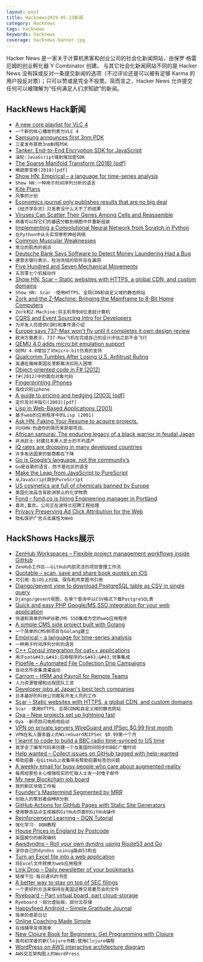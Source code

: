 ```yaml
---
layout: post
title: Hacknews2019-05-23新闻
category: Hacknews
tags: hacknews
keywords: hacknews
coverage: hacknews-banner.jpg
---
```


Hacker News 是一家关于计算机黑客和创业公司的社会化新闻网站，由保罗·格雷厄姆的创业孵化器 Y Combinator 创建。
与其它社会化新闻网站不同的是 Hacker News 没有踩或反对一条提交新闻的选项（不过评论还是可以被有足够 Karma 的用户投反对票）；只可以赞或是完全不投票。简而言之，Hacker News 允许提交任何可以被理解为“任何满足人们求知欲”的新闻。

## HackNews Hack新闻


- [A new core playlist for VLC 4](https://blog.rom1v.com/2019/05/a-new-core-playlist-for-vlc-4/)
- `一个新的核心播放列表为VLC 4`
- [Samsung announces first 3nm PDK](https://www.anandtech.com/show/14333/samsung-announces-3nm-gaa-mbcfet-pdk-version-01)
- `三星发布首款3nm制程PDK`
- [Tanker: End-to-End Encryption SDK for JavaScript](https://github.com/TankerHQ/sdk-js)
- `油轮:JavaScript端到端加密SDK`
- [The Sparse Manifold Transform (2018) [pdf]](https://arxiv.org/abs/1806.08887)
- `稀疏廖变换(2018)[pdf]`
- [Show HN: Empirical – a language for time-series analysis](https://www.empirical-soft.com/)
- `Show HN:一种用于时间序列分析的语言`
- [Kite Plans](http://www.kiteplans.org/)
- `风筝的计划`
- [Economics journal only publishes results that are no big deal](https://www.vox.com/future-perfect/2019/5/17/18624812/publication-bias-economics-journal)
- `《经济学杂志》只发表没什么大不了的结果`
- [Viruses Can Scatter Their Genes Among Cells and Reassemble](https://www.quantamagazine.org/viruses-can-scatter-their-genes-among-cells-and-reassemble-20190521/)
- `病毒可以将它们的基因分散到细胞中并重新组装`
- [Implementing a Convolutional Neural Network from Scratch in Python](https://victorzhou.com/blog/intro-to-cnns-part-1/)
- `在Python中从头实现卷积神经网络`
- [Common Muscular Weaknesses](https://exrx.net/Kinesiology/Weaknesses)
- `常见的肌肉的弱点`
- [Deutsche Bank Says Software to Detect Money Laundering Had a Bug](https://www.nytimes.com/2019/05/22/business/deutsche-bank-money-laundering.html)
- `德意志银行表示，检测洗钱的软件存在漏洞`
- [Five Hundred and Seven Mechanical Movements](http://507movements.com)
- `五百零七个机械动作`
- [Show HN: Scar – Static websites with HTTPS, a global CDN, and custom domains](https://github.com/cloudkj/scar)
- `Show HN: Scar -使用HTTPS、全局CDN和自定义域的静态网站`
- [Zork and the Z-Machine: Bringing the Mainframe to 8-Bit Home Computers](https://hackaday.com/2019/05/22/zork-and-the-z-machine-bringing-the-mainframe-to-8-bit-home-computers/)
- `Zork和Z-Machine:将主机带到8位家庭计算机`
- [CQRS and Event Sourcing Intro for Developers](https://altkomsoftware.pl/en/blog/cqrs-event-sourcing/)
- `为开发人员提供CQRS和事件源介绍`
- [Europe says 737-Max won&#39;t fly until it completes it own design review](https://www.bloomberg.com/news/articles/2019-05-07/europe-says-737-max-won-t-fly-until-its-design-review-complete)
- `欧洲方面表示，737-Max飞机在完成自己的设计评估之前不会飞行`
- [QEMU 4.0 adds micro:bit emulation support](https://www.qemu.org/2019/05/22/microbit/)
- `QEMU 4.0增加了对micro:bit仿真的支持`
- [Qualcomm Tumbles After Losing U.S. Antitrust Ruling](https://www.bloomberg.com/news/articles/2019-05-22/qualcomm-shares-drop-after-company-loses-u-s-antitrust-ruling)
- `高通在输掉美国反垄断裁决后陷入困境`
- [Object-oriented code in F# (2012)](https://fsharpforfunandprofit.com/posts/completeness-anything-csharp-can-do/)
- `f#(2012)中的面向对象代码`
- [Fingerprinting iPhones](https://www.schneier.com/blog/archives/2019/05/fingerprinting_7.html)
- `指纹识别iphone`
- [A guide to pricing and hedging (2003) [pdf]](https://ieor.columbia.edu/files/seasdepts/file_attach/BoysGuide.pdf)
- `定价及对冲指引(2003)[pdf]`
- [Lisp in Web-Based Applications (2001)](http://lib.store.yahoo.net/lib/paulgraham/bbnexcerpts.txt)
- `基于web的应用程序中的Lisp (2001)`
- [Ask HN: Faking Your Resume to acquire projects.](item?id=19983201)
- `问问HN:伪造你的简历来获取项目。`
- [African samurai: The enduring legacy of a black warrior in feudal Japan](https://edition.cnn.com/2019/05/19/asia/black-samurai-yasuke-africa-japan-intl/index.html)
- `非洲武士:封建日本黑人武士的不朽遗产`
- [IQ rates are dropping in many developed countries](https://www.nbcnews.com/think/opinion/iq-rates-are-dropping-many-developed-countries-doesn-t-bode-ncna1008576)
- `许多发达国家的智商都在下降`
- [Go is Google’s language, not the community’s](https://utcc.utoronto.ca/~cks/space/blog/programming/GoIsGooglesLanguage)
- `Go是谷歌的语言，而不是社区的语言`
- [Make the Leap from JavaScript to PureScript](https://javascript.works-hub.com/learn/make-the-leap-from-javascript-to-purescript-c7ac7)
- `从JavaScript跳到PureScript`
- [US cosmetics are full of chemicals banned by Europe](https://www.theguardian.com/us-news/2019/may/22/chemicals-in-cosmetics-us-restricted-eu)
- `美国化妆品含有欧洲禁止的化学物质`
- [Fond – fond.co is hiring Engineering manager in Portland](https://jobs.lever.co/fond/d92985cc-f791-4b8e-864d-d50252019021)
- `喜欢,喜欢。公司正在波特兰招聘工程经理`
- [Privacy Preserving Ad Click Attribution for the Web](https://webkit.org/blog/8943/privacy-preserving-ad-click-attribution-for-the-web/)
- `隐私保护广告点击属性为Web`


## HackShows Hacks展示

- [ ZenHub Workspaces – Flexible project management workflows inside GitHub](https://www.zenhub.com/blog/announcing-zenhub-workspaces-personalized-workflows-for-every-team/)
- `ZenHub工作区——GitHub内部灵活的项目管理工作流`
- [ Quotable – scan, save and share book quotes on iOS](https://itunes.apple.com/us/app/quotable-scan-book-quotes/id1453927545?mt=8)
- `可引用-在iOS上扫描、保存和共享图书引用`
- [ Django/gevent view to download PostgreSQL table as CSV in single query](https://gist.github.com/michalc/80ebd31dcb75cf805bb5d956c2cad6ea)
- `Django/gevent视图，在单个查询中以CSV格式下载PostgreSQL表`
- [ Quick and easy PHP Google/MS SSO integration for your web application](https://github.com/AndrewRose/oauth.php)
- `快速和简单的PHP谷歌/MS SSO集成为您的web应用程序`
- [ A simple CMS side project built with Golang](https://www.wemebox.com/)
- `一个简单的CMS侧项目与Golang建立`
- [ Empirical – a language for time-series analysis](https://www.empirical-soft.com/)
- `一种用于时间序列分析的语言`
- [ C&#43;&#43; Consul integration for oat&#43;&#43; applications](https://github.com/oatpp/oatpp-consul)
- `用于oat&#43;&#43;应用程序的c&#43;&#43;领事集成`
- [ Pipefile – Automated File Collection Drip Campaigns](https://pipefile.com)
- `自动文件收集滴灌运动`
- [ Carrom – HRM and Payroll for Remote Teams](https://carrom.io/)
- `人力资源管理和远程团队工资`
- [ Developer jobs at Japan&#39;s best tech companies](https://japan-dev.com)
- `日本最好的科技公司都有开发人员的工作`
- [ Scar – Static websites with HTTPS, a global CDN, and custom domains](https://github.com/cloudkj/scar)
- `Scar -使用HTTPS、全局CDN和自定义域的静态网站`
- [ Oya – New projects set up lightning fast](https://oya.sh/)
- `Oya -新项目闪电般地启动`
- [ VPN on private servers WireGuard and IPSec $0.99 first month](https://www.tunnelhero.com/)
- `VPN在私人服务器上的WireGuard和IPSec $0.99第一个月`
- [ I learnt to code to build a BBC radio time-synced to US time](https://github.com/misteridiot/humphry)
- `我学会了编写代码来创建一个与美国时间同步的BBC广播时间`
- [ Help wanted – Collect issues on GitHub tagged with help-wanted](https://oo.t9t.io/help-wanted)
- `帮助招募-在GitHub上收集带有帮助招募标签的问题`
- [ A weekly email for busy people who care about augmented reality](https://ar-weekly.blog)
- `每周给那些关心增强现实的忙碌人士发一封电子邮件`
- [ My new Blockchain job board](https://jobsincrypto.co/)
- `我的新区块链工作板`
- [ Founder&#39;s Mastermind Segmented by MRR](https://tuemilio.com/founders-mastermind)
- `创始人的策划者由MRR分割`
- [ GitHub Actions for GitHub Pages with Static Site Generators](https://github.com/peaceiris/actions-gh-pages)
- `使用静态站点生成器的GitHub页面的GitHub操作`
- [ Reinforcement Learning – DQN Tutorial](https://www.youtube.com/watch?v=4Xj3la71dB0&amp;feature=youtu.be)
- `强化学习- DQN教程`
- [ House Prices in England by Postcode](https://quicksold.co.uk/house-prices)
- `英国房价的邮政编码`
- [ Awsdyndns – Roll your own dyndns usinig Route53 and Go](https://github.com/jsfour/awsdyndns)
- `滚你自己的dyndns usinig路由53和去`
- [ Turn an Excel file into a web application](https://keikai.io/blog/p/currency-exchange)
- `将Excel文件转换为web应用程序`
- [ Link Drop – Daily newsletter of your bookmarks](http://linkdrop.co)
- `链接下拉-每日通讯的书签`
- [ A better way to stay on top of SEC filings](https://news.ycombinator.com/item?id=19973313)
- `一个更好的方法来保持在美国证券交易委员会的文件`
- [ Ryeboard – Part virtual board, part cloud-storage](https://www.ryeboard.com/)
- `Ryeboard -部分虚拟板，部分云存储`
- [ Happyfeed Android – Simple Gratitude Journal](https://www.producthunt.com/posts/happyfeed-android)
- `简单的感恩日记`
- [ Online Coaching Made Simple](https://vrtlly.me/)
- `在线辅导变得简单`
- [ New Clojure Book for Beginners: Get Programming with Clojure](https://www.manning.com/books/get-programming-with-clojure?a_aid=viebel&amp;a_bid=399d9d64)
- `面向初学者的新Clojure书籍:使用Clojure编程`
- [ WordPress on AWS interactive architecture diagram](https://app.ilograph.com/demo.ilograph.WordPress%2520on%2520AWS)
- `AWS交互架构图上的WordPress`


